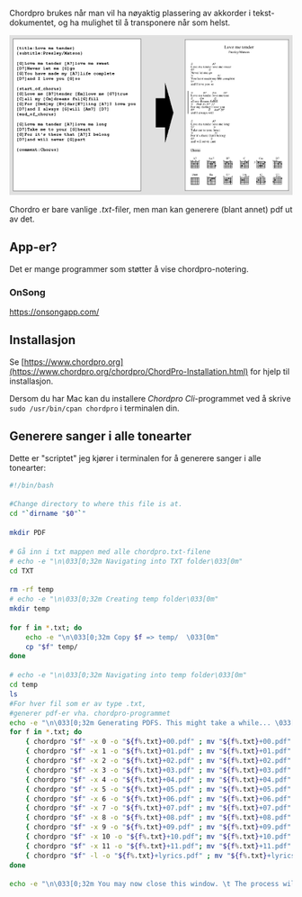 Chordpro brukes når man vil ha nøyaktig plassering av akkorder i tekst-dokumentet, og ha mulighet til å transponere når som helst.

![Chordpro eksempel](love-me-tender-small.png)

Chordro er bare vanlige *.txt*-filer, men man kan generere (blant annet) pdf ut av det.

## App-er?
Det er mange programmer som støtter å vise chordpro-notering. 
### OnSong
https://onsongapp.com/

## Installasjon

Se [https://www.chordpro.org](https://www.chordpro.org/chordpro/ChordPro-Installation.html) for hjelp til installasjon.

Dersom du har Mac kan du installere *Chordpro Cli*-programmet ved å skrive ``sudo /usr/bin/cpan chordpro`` i terminalen din.

## Generere sanger i alle tonearter

Dette er "scriptet" jeg kjører i terminalen for å generere sanger i alle tonearter:

```bash
#!/bin/bash

#Change directory to where this file is at.
cd "`dirname "$0"`" 

mkdir PDF

# Gå inn i txt mappen med alle chordpro.txt-filene
# echo -e "\n\033[0;32m Navigating into TXT folder\033[0m"
cd TXT 

rm -rf temp
# echo -e "\n\033[0;32m Creating temp folder\033[0m"
mkdir temp

for f in *.txt; do
    echo -e "\n\033[0;32m Copy $f => temp/  \033[0m"
    cp "$f" temp/
done

# echo -e "\n\033[0;32m Navigating into temp folder\033[0m"
cd temp
ls
#For hver fil som er av type .txt, 
#generer pdf-er vha. chordpro-programmet
echo -e "\n\033[0;32m Generating PDFS. This might take a while... \033[0m"
for f in *.txt; do
    { chordpro "$f" -x 0 -o "${f%.txt}+00.pdf" ; mv "${f%.txt}+00.pdf" ../../PDF/ ; } & 
    { chordpro "$f" -x 1 -o "${f%.txt}+01.pdf" ; mv "${f%.txt}+01.pdf" ../../PDF/ ; } & 
    { chordpro "$f" -x 2 -o "${f%.txt}+02.pdf" ; mv "${f%.txt}+02.pdf" ../../PDF/ ; } & 
    { chordpro "$f" -x 3 -o "${f%.txt}+03.pdf" ; mv "${f%.txt}+03.pdf" ../../PDF/ ; } & 
    { chordpro "$f" -x 4 -o "${f%.txt}+04.pdf" ; mv "${f%.txt}+04.pdf" ../../PDF/ ; } & 
    { chordpro "$f" -x 5 -o "${f%.txt}+05.pdf" ; mv "${f%.txt}+05.pdf" ../../PDF/ ; } & 
    { chordpro "$f" -x 6 -o "${f%.txt}+06.pdf" ; mv "${f%.txt}+06.pdf" ../../PDF/ ; } & 
    { chordpro "$f" -x 7 -o "${f%.txt}+07.pdf" ; mv "${f%.txt}+07.pdf" ../../PDF/ ; } & 
    { chordpro "$f" -x 8 -o "${f%.txt}+08.pdf" ; mv "${f%.txt}+08.pdf" ../../PDF/ ; } & 
    { chordpro "$f" -x 9 -o "${f%.txt}+09.pdf" ; mv "${f%.txt}+09.pdf" ../../PDF/ ; } & 
    { chordpro "$f" -x 10 -o "${f%.txt}+10.pdf"; mv "${f%.txt}+10.pdf" ../../PDF/ ; } & 
    { chordpro "$f" -x 11 -o "${f%.txt}+11.pdf"; mv "${f%.txt}+11.pdf" ../../PDF/ ; } & 
    { chordpro "$f" -l -o "${f%.txt}+lyrics.pdf" ; mv "${f%.txt}+lyrics.pdf" ../../PDF/; } &
done

echo -e "\n\033[0;32m You may now close this window. \t The process will finish in the background. \n Check the PDF-folder. It should fill up with pdfs when they are done. \033[0m"
```
